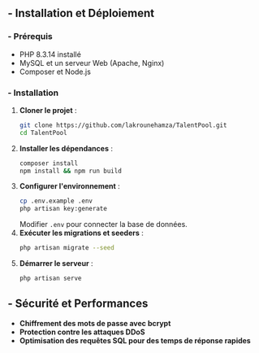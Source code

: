 
## - Installation et Déploiement
### - Prérequis
- PHP 8.3.14 installé
- MySQL et un serveur Web (Apache, Nginx)
- Composer et Node.js

### - Installation
1. **Cloner le projet** :
   ```sh
   git clone https://github.com/lakrounehamza/TalentPool.git
   cd TalentPool
   ```
2. **Installer les dépendances** :
   ```sh
   composer install
   npm install && npm run build
   ```
3. **Configurer l'environnement** :
   ```sh
   cp .env.example .env
   php artisan key:generate
   ```
   Modifier `.env` pour connecter la base de données.
4. **Exécuter les migrations et seeders** :
   ```sh
   php artisan migrate --seed
   ```
5. **Démarrer le serveur** :
   ```sh
   php artisan serve
   ```

## - Sécurité et Performances
- **Chiffrement des mots de passe avec bcrypt**
- **Protection contre les attaques DDoS**
- **Optimisation des requêtes SQL pour des temps de réponse rapides**
